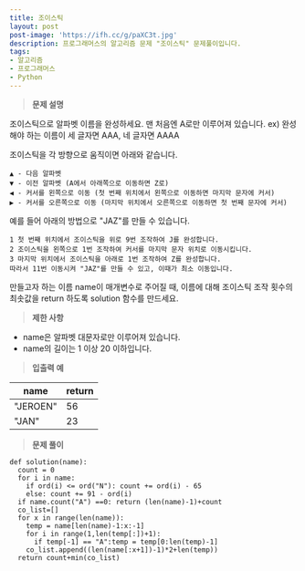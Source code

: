 ```yaml
---
title: 조이스틱
layout: post
post-image: 'https://ifh.cc/g/paXC3t.jpg'
description: 프로그래머스의 알고리즘 문제 "조이스틱" 문제풀이입니다.
tags:
- 알고리즘
- 프로그래머스
- Python
---
```



>**문제 설명**

조이스틱으로 알파벳 이름을 완성하세요. 맨 처음엔 A로만 이루어져 있습니다.
ex) 완성해야 하는 이름이 세 글자면 AAA, 네 글자면 AAAA

조이스틱을 각 방향으로 움직이면 아래와 같습니다.

    ▲ - 다음 알파벳
    ▼ - 이전 알파벳 (A에서 아래쪽으로 이동하면 Z로)
    ◀ - 커서를 왼쪽으로 이동 (첫 번째 위치에서 왼쪽으로 이동하면 마지막 문자에 커서)
    ▶ - 커서를 오른쪽으로 이동 (마지막 위치에서 오른쪽으로 이동하면 첫 번째 문자에 커서)

예를 들어 아래의 방법으로 "JAZ"를 만들 수 있습니다.

    1 첫 번째 위치에서 조이스틱을 위로 9번 조작하여 J를 완성합니다.
    2 조이스틱을 왼쪽으로 1번 조작하여 커서를 마지막 문자 위치로 이동시킵니다.
    3 마지막 위치에서 조이스틱을 아래로 1번 조작하여 Z를 완성합니다.
    따라서 11번 이동시켜 "JAZ"를 만들 수 있고, 이때가 최소 이동입니다.

만들고자 하는 이름 name이 매개변수로 주어질 때, 이름에 대해 조이스틱 조작 횟수의 최솟값을 return 하도록 solution 함수를 만드세요.

>**제한 사항**

<ul>
<li>name은 알파벳 대문자로만 이루어져 있습니다.</li>
<li>name의 길이는 1 이상 20 이하입니다.</li>
</ul>

>**입출력 예**

| name | return |
|--|--|
| "JEROEN" | 56 |
| "JAN" | 23 |

>**문제 풀이**

	def solution(name):
	  count = 0
	  for i in name:
	    if ord(i) <= ord("N"): count += ord(i) - 65
	    else: count += 91 - ord(i) 
	  if name.count("A") ==0: return (len(name)-1)+count
	  co_list=[]
	  for x in range(len(name)):
	    temp = name[len(name)-1:x:-1]
	    for i in range(1,len(temp[:])+1):
	      if temp[-1] == "A":temp = temp[0:len(temp)-1]
	    co_list.append((len(name[:x+1])-1)*2+len(temp))
	  return count+min(co_list)




